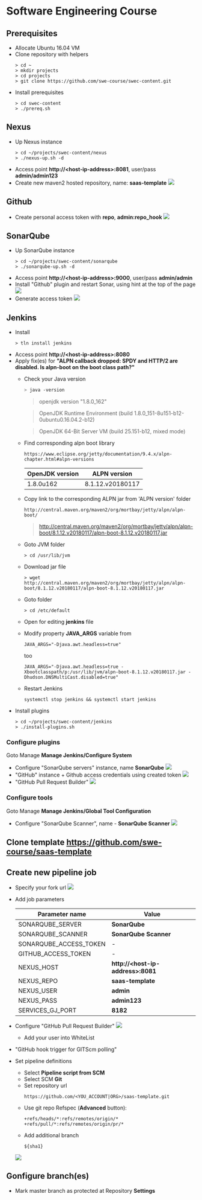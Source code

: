 # Software Engineering Course

## Prerequisites
* Allocate Ubuntu 16.04 VM
* Clone repository with helpers
  ```
  > cd ~
  > mkdir projects
  > cd projects
  > git clone https://github.com/swe-course/swec-content.git
  ```
* Install prerequisites
  ```
  > cd swec-content
  > ./prereq.sh
  ```

## Nexus
* Up Nexus instance
  ```
  > cd ~/projects/swec-content/nexus
  > ./nexus-up.sh -d
  ```
* Access point **http://\<host-ip-address\>:8081**, user/pass **admin/admin123**
* Create new maven2 hosted repository, name: **saas-template**
  ![](https://raw.githubusercontent.com/swe-course/swec-content/master/imgs/nexus-maven-repo.png)

## Github
* Create personal access token with **repo**, **admin:repo_hook**
  ![](https://raw.githubusercontent.com/swe-course/swec-content/master/imgs/github-token.png)


## SonarQube
* Up SonarQube instance
  ```
  > cd ~/projects/swec-content/sonarqube
  > ./sonarqube-up.sh -d
  ```
* Access point **http://\<host-ip-address\>:9000**, user/pass **admin/admin**
* Install "Github" plugin and restart Sonar, using hint at the top of the page
  ![](https://raw.githubusercontent.com/swe-course/swec-content/master/imgs/sonar-github.png)
* Generate access token
  ![](https://raw.githubusercontent.com/swe-course/swec-content/master/imgs/sonar-token.png)


## Jenkins
* Install
  ```
  > tln install jenkins
  ```
* Access point **http://\<host-ip-address\>:8080**
* Apply fix(es) for **"ALPN callback dropped: SPDY and HTTP/2 are disabled. Is alpn-boot on the boot class path?"**
  * Check your Java version 
    ```bash
    > java -version
    ```
    
    > openjdk version "1.8.0_162"
    
    > OpenJDK Runtime Environment (build 1.8.0_151-8u151-b12-0ubuntu0.16.04.2-b12)
    
    > OpenJDK 64-Bit Server VM (build 25.151-b12, mixed mode)
    
  * Find corresponding alpn boot library
  
    ```
    https://www.eclipse.org/jetty/documentation/9.4.x/alpn-chapter.html#alpn-versions
    ```
    | OpenJDK version | ALPN version |
    | --- | --- |
    | 1.8.0u162 | 8.1.12.v20180117 |
    
  * Copy link to the corresponding ALPN jar from 'ALPN version' folder
    ```
    http://central.maven.org/maven2/org/mortbay/jetty/alpn/alpn-boot/
    ```
    > http://central.maven.org/maven2/org/mortbay/jetty/alpn/alpn-boot/8.1.12.v20180117/alpn-boot-8.1.12.v20180117.jar
    
  * Goto JVM folder
    ```
    > cd /usr/lib/jvm
    ```
  * Download jar file
    ```
    > wget http://central.maven.org/maven2/org/mortbay/jetty/alpn/alpn-boot/8.1.12.v20180117/alpn-boot-8.1.12.v20180117.jar
    ```
  * Goto folder
    ```
    > cd /etc/default
    ```
  * Open for editing **jenkins** file
  * Modify property **JAVA_ARGS** variable
    from
    ```
    JAVA_ARGS="-Djava.awt.headless=true"
    ```
    too
    ```
    JAVA_ARGS="-Djava.awt.headless=true -Xbootclasspath/p:/usr/lib/jvm/alpn-boot-8.1.12.v20180117.jar -Dhudson.DNSMultiCast.disabled=true"
    ```
  * Restart Jenkins
    ```
    systemctl stop jenkins && systemctl start jenkins
    ```
* Install plugins
  ```
  > cd ~/projects/swec-content/jenkins
  > ./install-plugins.sh
  ```

### Configure plugins
Goto Manage **Manage Jenkins/Configure System**
* Configure "SonarQube servers" instance, name **SonarQube**
  ![](https://raw.githubusercontent.com/swe-course/swec-content/master/imgs/jenkins-sonar.png)
* "GitHub" instance + Github access credentials using created token
  ![](https://raw.githubusercontent.com/swe-course/swec-content/master/imgs/jenkins-github.png)
* "GitHub Pull Request Builder"
  ![](https://raw.githubusercontent.com/swe-course/swec-content/master/imgs/jenkins-ghprb.png)

### Configure tools
Goto Manage **Manage Jenkins/Global Tool Configuration**
* Configure "SonarQube Scanner", name - **SonarQube Scanner**
  ![](https://raw.githubusercontent.com/swe-course/swec-content/master/imgs/jenkins-tools-sonar-scanner.png)

## Clone template **https://github.com/swe-course/saas-template**

## Create new pipeline job
* Specify your fork url
  ![](https://raw.githubusercontent.com/swe-course/swec-content/master/imgs/jenkins-pipeline-repo.png)
* Add job parameters

  | Parameter name | Value |
  | --- | --- |
  | SONARQUBE_SERVER | **SonarQube** |
  | SONARQUBE_SCANNER | **SonarQube Scanner** |
  | SONARQUBE_ACCESS_TOKEN | - |
  | GITHUB_ACCESS_TOKEN | - |
  | NEXUS_HOST | **http://\<host-ip-address\>:8081** |
  | NEXUS_REPO | **saas-template** |
  | NEXUS_USER | **admin** |
  | NEXUS_PASS | **admin123** |
  | SERVICES_GJ_PORT | **8182** |
* Configure "GitHub Pull Request Builder"
  ![](https://raw.githubusercontent.com/swe-course/swec-content/master/imgs/jenkins-pipeline-ghprb.png)
  * Add your user into WhiteList
* "GitHub hook trigger for GITScm polling"  
* Set pipeline definitions
  * Select **Pipeline script from SCM**
  * Select SCM **Git**
  * Set repository url
    ```
    https://github.com/<YOU_ACCOUNT|ORG>/saas-template.git
    ```
  * Use git repo Refspec (**Advanced** button):
    ```
    +refs/heads/*:refs/remotes/origin/* +refs/pull/*:refs/remotes/origin/pr/*
     ```
  * Add additional branch
    ```
    ${sha1}
    ```
  ![](https://raw.githubusercontent.com/swe-course/swec-content/master/imgs/jenkins-pipeline-definition.png)

## Gonfigure branch(es)
* Mark master branch as protected at Repository **Settings**
